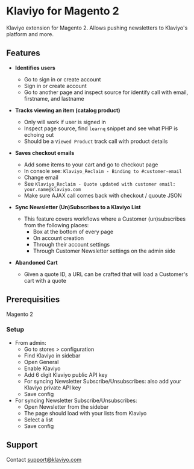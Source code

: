 # Klaviyo for Magento 2

Klaviyo extension for Magento 2. Allows pushing newsletters to Klaviyo's platform and more.

## Features

- **Identifies users**
  - Go to sign in or create account
  - Sign in or create account
  - Go to another page and inspect source for identify call with email, firstname, and lastname

- **Tracks viewing an item (catalog product)**
  - Only will work if user is signed in
  - Inspect page source, find `learnq` snippet and see what PHP is echoing out
  - Should be a `Viewed Product` track call with product details

- **Saves checkout emails**
  - Add some items to your cart and go to checkout page
  - In console see: `Klaviyo_Reclaim - Binding to #customer-email`
  - Change email
  - See `Klaviyo_Reclaim - Quote updated with customer email: your.name@klaviyo.com`
  - Make sure AJAX call comes back with checkout / quoute JSON

- **Sync Newsletter (Un)Subscribes to a Klaviyo List**
  - This feature covers workflows where a Customer (un)subscribes from the following places:
    - Box at the bottom of every page
    - On account creation
    - Through their account settings
    - Through Customer Newsletter settings on the admin side

- **Abandoned Cart**
  - Given a quote ID, a URL can be crafted that will load a Customer's cart with a quote

## Prerequisities

Magento 2

### Setup
  - From admin:
    - Go to stores > configuration
    - Find Klaviyo in sidebar
    - Open General
    - Enable Klaviyo
    - Add 6 digit Klaviyo public API key
    - For syncing Newsletter Subscribe/Unsubscribes: also add your Klaviyo private API key
    - Save config
  - For syncing Newsletter Subscribe/Unsubscribes:
    - Open Newsletter from the sidebar
    - The page should load with your lists from Klaviyo
    - Select a list
    - Save config

## Support

Contact support@klaviyo.com
